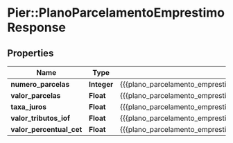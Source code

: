 # Pier::PlanoParcelamentoEmprestimoResponse

## Properties
Name | Type | Description | Notes
------------ | ------------- | ------------- | -------------
**numero_parcelas** | **Integer** | {{{plano_parcelamento_emprestimo_response_numero_parcelas_value}}} | [optional] 
**valor_parcelas** | **Float** | {{{plano_parcelamento_emprestimo_response_valor_parcelas_value}}} | [optional] 
**taxa_juros** | **Float** | {{{plano_parcelamento_emprestimo_response_taxa_juros_value}}} | [optional] 
**valor_tributos_iof** | **Float** | {{{plano_parcelamento_emprestimo_response_valor_tributos_i_o_f_value}}} | [optional] 
**valor_percentual_cet** | **Float** | {{{plano_parcelamento_emprestimo_response_valor_percentual_c_e_t_value}}} | [optional] 



